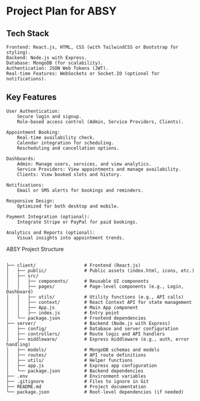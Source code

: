 # **Project Plan for ABSY**

## Tech Stack

    Frontend: React.js, HTML, CSS (with TailwindCSS or Bootstrap for styling).
    Backend: Node.js with Express.
    Database: MongoDB (for scalability).
    Authentication: JSON Web Tokens (JWT).
    Real-time Features: WebSockets or Socket.IO (optional for notifications).

## Key Features

    User Authentication:
        Secure login and signup.
        Role-based access control (Admin, Service Providers, Clients).

    Appointment Booking:
        Real-time availability check.
        Calendar integration for scheduling.
        Rescheduling and cancellation options.

    Dashboards:
        Admin: Manage users, services, and view analytics.
        Service Providers: View appointments and manage availability.
        Clients: View booked slots and history.

    Notifications:
        Email or SMS alerts for bookings and reminders.

    Responsive Design:
        Optimized for both desktop and mobile.

    Payment Integration (optional):
        Integrate Stripe or PayPal for paid bookings.

    Analytics and Reports (optional):
        Visual insights into appointment trends.


ABSY Project Structure
<pre><code> 
├── client/                  # Frontend (React.js)
│   ├── public/              # Public assets (index.html, icons, etc.)
│   ├── src/
│   │   ├── components/      # Reusable UI components
│   │   ├── pages/           # Page-level components (e.g., Login, Dashboard)
│   │   ├── utils/           # Utility functions (e.g., API calls)
│   │   ├── context/         # React Context API for state management
│   │   ├── App.js           # Main App component
│   │   ├── index.js         # Entry point
│   └── package.json         # Frontend dependencies
├── server/                  # Backend (Node.js with Express)
│   ├── config/              # Database and server configuration
│   ├── controllers/         # Route logic and API handlers
│   ├── middleware/          # Express middleware (e.g., auth, error handling)
│   ├── models/              # MongoDB schemas and models
│   ├── routes/              # API route definitions
│   ├── utils/               # Helper functions
│   ├── app.js               # Express app configuration
│   └── package.json         # Backend dependencies
├── .env                     # Environment variables
├── .gitignore               # Files to ignore in Git
├── README.md                # Project documentation
└── package.json             # Root-level dependencies (if needed)
</code></pre>

